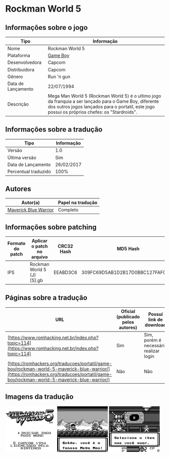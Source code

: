 # Rockman World 5

## Informações sobre o jogo

| Tipo | Informação |
| ----------- | ----------- |
| Nome | Rockman World 5 |
| Plataforma | [Game Boy](../) |
| Desenvolvedora | Capcom |
| Distribuidora | Capcom |
| Gênero | Run 'n gun |
| Data de Lançamento | 22/07/1994 |
| Descrição | Mega Man World 5 \(Rockman World 5\) é o ultimo jogo da franquia a ser lançado para o Game Boy, diferente dos outros jogos lançados para o portatil, este jogo possui os próprios chefes: os &quot;Stardroids&quot;\. |

## Informações sobre a tradução

| Tipo | Informação |
| ----------- | ----------- |
| Versão | 1\.0 |
| Última versão | Sim |
| Data de Lançamento | 26/02/2017 |
| Percentual traduzido | 100% |

## Autores

| Autor(a) | Papel na tradução |
| ----------- | ----------- |
| [Maverick Blue Warrior](../../../autores/maverick-blue-warrior/) | Completo |

## Informações sobre patching

| Formato do patch | Aplicar o patch no arquivo | CRC32 Hash | MD5 Hash |
| ----------- | ----------- | ----------- | ----------- |
| IPS | Rockman World 5 \(J\) \[S\]\.gb | EEABD3C6 | 309FC69D5AB1D2B17D0BBC127FAF04C1 |

## Páginas sobre a tradução

| URL | Oficial (publicado pelos autores) | Possuí link de download |
| ----------- | ----------- | ----------- |
| [https://www.romhacking.net.br/index.php?topic=114](https://www.romhacking.net.br/index.php?topic=114) | Sim | Sim, porém é necessário realizar login |
| [https://romhackers.org/traducoes/portatil/game-boy/rockman-world-5-maverick-blue-warrior/](https://romhackers.org/traducoes/portatil/game-boy/rockman-world-5-maverick-blue-warrior/) | Não | Não |

## Imagens da tradução

![Imagem de exemplo da tradução 1](1.png)
![Imagem de exemplo da tradução 2](2.png)
![Imagem de exemplo da tradução 3](3.png)